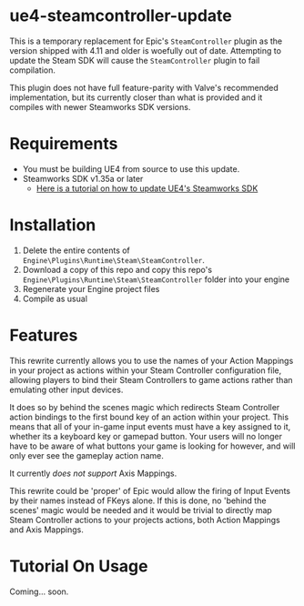 # ue4-steamcontroller-update

This is a temporary replacement for Epic's `SteamController` plugin as the version shipped with 4.11 and older is woefully out of date. Attempting to update the Steam SDK will cause the `SteamController` plugin to fail compilation.

This plugin does not have full feature-parity with Valve's recommended implementation, but its currently closer than what is provided and it compiles with newer Steamworks SDK versions.

# Requirements

+ You must be building UE4 from source to use this update.
+ Steamworks SDK v1.35a or later
  - [Here is a tutorial on how to update UE4's Steamworks SDK](http://allarsblog.com/2016/02/29/UpdatingSteamSDK/)

# Installation

1. Delete the entire contents of `Engine\Plugins\Runtime\Steam\SteamController`.
1. Download a copy of this repo and copy this repo's `Engine\Plugins\Runtime\Steam\SteamController` folder into your engine
1. Regenerate your Engine project files
1. Compile as usual

# Features

This rewrite currently allows you to use the names of your Action Mappings in your project as actions within your Steam Controller configuration file, allowing players to bind their Steam Controllers to game actions rather than emulating other input devices.

It does so by behind the scenes magic which redirects Steam Controller action bindings to the first bound key of an action within your project. This means that all of your in-game input events must have a key assigned to it, whether its a keyboard key or gamepad button. Your users will no longer have to be aware of what buttons your game is looking for however, and will only ever see the gameplay action name.

It currently *does not support* Axis Mappings.

This rewrite could be 'proper' of Epic would allow the firing of Input Events by their names instead of FKeys alone. If this is done, no 'behind the scenes' magic would be needed and it would be trivial to directly map Steam Controller actions to your projects actions, both Action Mappings and Axis Mappings.

# Tutorial On Usage

Coming... soon.
